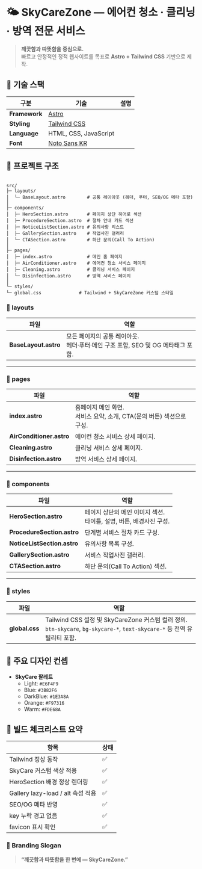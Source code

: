# 🌤️ SkyCareZone — 에어컨 청소 · 클리닝 · 방역 전문 서비스

> **깨끗함과 따뜻함을 중심으로.**  
> 빠르고 안정적인 정적 웹사이트를 목표로 **Astro + Tailwind CSS** 기반으로 제작.



## 🚀 기술 스택

| 구분 | 기술 | 설명 |
|------|------|------|
| **Framework** | [Astro](https://astro.build/)
| **Styling** | [Tailwind CSS](https://tailwindcss.com/)
| **Language** | HTML, CSS, JavaScript |
| **Font** | [Noto Sans KR](https://fonts.google.com/specimen/Noto+Sans+KR)



## 🧱 프로젝트 구조

```

src/
├─ layouts/
│  └─ BaseLayout.astro        # 공통 레이아웃 (헤더, 푸터, SEO/OG 메타 포함)
│
├─ components/
│  ├─ HeroSection.astro       # 페이지 상단 히어로 섹션
│  ├─ ProcedureSection.astro  # 절차 안내 카드 섹션
│  ├─ NoticeListSection.astro # 유의사항 리스트
│  ├─ GallerySection.astro    # 작업사진 갤러리
│  └─ CTASection.astro        # 하단 문의(Call To Action)
│
├─ pages/
│  ├─ index.astro             # 메인 홈 페이지
│  ├─ AirConditioner.astro    # 에어컨 청소 서비스 페이지
│  ├─ Cleaning.astro          # 클리닝 서비스 페이지
│  └─ Disinfection.astro      # 방역 서비스 페이지
│
└─ styles/
└─ global.css              # Tailwind + SkyCareZone 커스텀 스타일

```


### 📁 layouts

| 파일 | 역할 |
|------|------|
| **BaseLayout.astro** | 모든 페이지의 공통 레이아웃.<br>헤더·푸터·메인 구조 포함, SEO 및 OG 메타태그 포함. |

---

### 📄 pages

| 파일 | 역할 |
|------|------|
| **index.astro** | 홈페이지 메인 화면.<br>서비스 요약, 소개, CTA(문의 버튼) 섹션으로 구성. |
| **AirConditioner.astro** | 에어컨 청소 서비스 상세 페이지. |
| **Cleaning.astro** | 클리닝 서비스 상세 페이지. |
| **Disinfection.astro** | 방역 서비스 상세 페이지. |

---

### 🧩 components

| 파일 | 역할 |
|------|------|
| **HeroSection.astro** | 페이지 상단의 메인 이미지 섹션.<br>타이틀, 설명, 버튼, 배경사진 구성. |
| **ProcedureSection.astro** | 단계별 서비스 절차 카드 구성. |
| **NoticeListSection.astro** | 유의사항 목록 구성. |
| **GallerySection.astro** | 서비스 작업사진 갤러리. |
| **CTASection.astro** | 하단 문의(Call To Action) 섹션. |

---

### 🎨 styles

| 파일 | 역할 |
|------|------|
| **global.css** | Tailwind CSS 설정 및 SkyCareZone 커스텀 컬러 정의.<br>`btn-skycare`, `bg-skycare-*`, `text-skycare-*` 등 전역 유틸리티 포함. |





## 🎨 주요 디자인 컨셉

- **SkyCare 팔레트**
  - Light: `#E6F4F9`
  - Blue: `#3B82F6`
  - DarkBlue: `#1E3A8A`
  - Orange: `#F97316`
  - Warm: `#FDE68A`



## 🧾 빌드 체크리스트 요약

| 항목                            | 상태 |
| ----------------------------- | -- |
| Tailwind 정상 동작                | ✅  |
| SkyCare 커스텀 색상 적용             | ✅  |
| HeroSection 배경 정상 렌더링         | ✅  |
| Gallery lazy-load / alt 속성 적용 | ✅  |
| SEO/OG 메타 반영                  | ✅  |
| key 누락 경고 없음                  | ✅  |
| favicon 표시 확인                 | ✅  |



### 🧡 Branding Slogan

> **“깨끗함과 따뜻함을 한 번에 — SkyCareZone.”**
